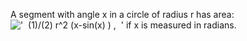 A segment with angle x in a circle of radius r has area:
!['  (1)/(2) r\^2 (x-sin(x)
) ,  '](../dictionary/equation_images/4025.1..png) if x is measured in
radians.
